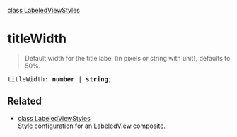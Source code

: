 [class LabeledViewStyles](LabeledViewStyles.md)

# titleWidth

> Default width for the title label (in pixels or string with unit), defaults to 50%.

<pre class="docgen_signature">titleWidth: <b>number</b> | <b>string</b>;</pre>

## Related

- [<!--{ref:class}-->class LabeledViewStyles](LabeledViewStyles.md) \
    Style configuration for an [LabeledView](LabeledView.md) composite.
